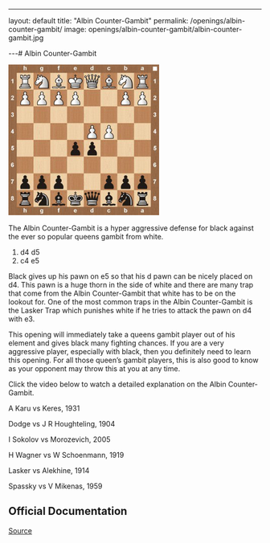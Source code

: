---
layout: default
title: "Albin Counter-Gambit"
permalink: /openings/albin-counter-gambit/
image: openings/albin-counter-gambit/albin-counter-gambit.jpg

---# Albin Counter-Gambit


![Albin Counter-Gambit](openings/albin-counter-gambit/albin-counter-gambit.jpg)


The Albin Counter-Gambit is a hyper aggressive defense for black against the ever so popular queens gambit from white.

1. d4 d5
2. c4 e5

Black gives up his pawn on e5 so that his d pawn can be nicely placed on d4. This pawn is a huge thorn in the side of white and there are many trap that come from the Albin Counter-Gambit that white has to be on the lookout for. One of the most common traps in the Albin Counter-Gambit is the Lasker Trap which punishes white if he tries to attack the pawn on d4 with e3.

This opening will immediately take a queens gambit player out of his element and gives black many fighting chances. If you are a very aggressive player, especially with black, then you definitely need to learn this opening. For all those queen’s gambit players, this is also good to know as your opponent may throw this at you at any time.

Click the video below to watch a detailed explanation on the Albin Counter-Gambit.






A Karu vs Keres, 1931

Dodge vs J R Houghteling, 1904

I Sokolov vs Morozevich, 2005

H Wagner vs W Schoenmann, 1919

Lasker vs Alekhine, 1914

Spassky vs V Mikenas, 1959


## Official Documentation
[Source](https://www.thechesswebsite.com/albin-counter-gambit/)

